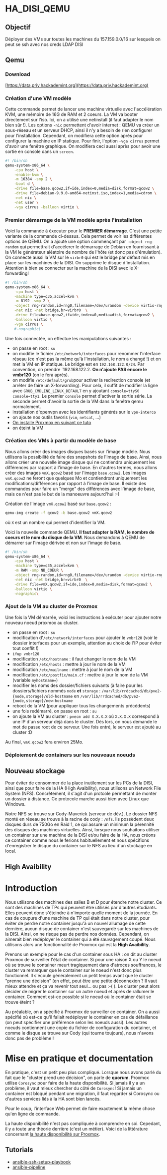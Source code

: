 # HA_DISI_QEMU

## Objectif

Déployer des VMs sur toutes les machines du 157.159.0.0/16 sur lesquels on peut se ssh avec nos creds LDAP DISI

## Qemu

### Download

[https://data.priv.hackademint.org](https://data.priv.hackademint.org)

### Création d'une VM modèle

Cette commande permet de lancer une machine virtuelle avec l'accélération KVM, une mémoire de 16G de RAM et 2 coeurs. La VM va booter directement sur l'iso. Ici, on a utilisé
une netinstall (il faut adapter le nom bien sûr !). Les options `-nic` permettent d'avoir internet : QEMU va créer un sous-réseau et un serveur DHCP, ainsi il n'y a besoin de 
rien configurer pour l'installation. Cependant, on modifiera cette option après pour configurer la machine en IP statique. Pour finir, l'option `-vga cirrus` permet
d'avoir une fenêtre graphique. On modifiera ceci aussi après pour avoir une sortie en console dans un `screen`.

```bash
#! /bin/sh
qemu-system-x86_64 \
    -cpu host \
    -enable-kvm \
    -m 16384 -smp 2 \
    -boot d \
    -drive file=base.qcow2,if=ide,index=0,media=disk,format=qcow2 \
    -drive file=debian-9.9.0-amd64-netinst.iso,index=1,media=cdrom \
    -net nic \
    -net user \
    -vga cirrus -balloon virtio \
```

### Premier démarrage de la VM modèle après l'installation

Voici la commande à éxecuter pour le **PREMIER démarrage**. C'est une petite variante de la commande ci-dessus. Cela permet de voir les différentes options de QEMU. On a ajouté une option commençant par `-object rng-random` qui permettrait d'accélerer le démarrage de Debian en fournissant à la VM le générateur aléatoire de nombre de l'hôte (et donc pas d'émulation). On connecte aussi la VM sur le `virbr0` qui est le bridge par défaut mis en place sur les machines de la DISI. On supprime le disque d'installation. Attention à bien se connecter sur la machine de la DISI avec le X-forwarding!

```bash
#! /bin/sh
qemu-system-x86_64 \
    -cpu host \
    -machine type=q35,accel=kvm \
    -m 8192 -smp 2 \
    -object rng-random,id=rng0,filename=/dev/urandom -device virtio-rng-pci,rng=rng0 \
    -net nic -net bridge,br=virbr0  \
    -drive file=base.qcow2,if=ide,index=0,media=disk,format=qcow2 \
    -balloon virtio \
    -vga cirrus \
    #-nographic\
```

Une fois connectée, on effectue les manipulations suivantes :
* on passe en root : `su`
* on modifie le fichier `/etc/network/interfaces` pour renommer l'interface réseau (ce n'est pas la même qu'à l'installation, le nom a changé !) et on met la VM en IP statique. Le bridge est en `192.168.122.0/24`. Par convention, on prendre `192.168.122.2. **On n'ajoute PAS encore le vmbr120** (on le fera après).
* on modifie `/etc/default/grub`pour activer la redirection console (et arrêter de faire un X-forwarding). Pour cela, il suffit de modifier la ligne avec `GRUB_CMDLINE_LINUX_DEFAULT` en y ajoutant `console=ttyS0 console=tty1`. Le premier `console` permet d'activer la sortie série. La seconde permet d'avoir la sortie de la VM dans la fenêtre qemu normalement. 
* installation d'openvpn avec les identifiants générés sur le `vpn-interco`
* on ajoute nos outils favoris (`vim`, `netcat`, ...)
* [ On installe Proxmox en suivant ce tuto](https://pve.proxmox.com/wiki/Install_Proxmox_VE_on_Debian_Stretch) 
* on éteint la VM


### Création des VMs à partir du modèle de base 

Nous allons créer des images disques basés sur l'image modèle. Nous utilisons la possibilité de faire des snapshots de l'image de base. Ainsi, nous allons créer une nouvelle image disque qui ne contiendra uniquement les différences par rapport à l'image de base. En d'autres termes, nous allons créer des images `vmX.qcow2` basé sur l'image `base.qcow2`. Les images `vmX.qcow2` ne feront que quelques Mo et contiendront uniquement les modifications/différences par rapport à l'image de base. Il existe des commandes pour faire un "merge" des différences avec l'image de base, mais ce n'est pas le but de la manoeuvre aujourd'hui :-)

Création de l'image `vmX.qcow2` basé sur `base.qcow2` :

```bash
qemu-img create -f qcow2 -b base.qcow2 vmX.qcow2
```

où `X` est un nombre qui permet d'identifier la VM.

Voici la nouvelle commande QEMU. **Il faut adapter la RAM, le nombre de coeurs et le nom du disque de la VM**. Nous demandons à QEMU de démarrer sur l'image dérivée et non sur l'image de base.

```bash
#! /bin/sh
qemu-system-x86_64 \
    -cpu host \
    -machine type=q35,accel=kvm \
    -m RAM -smp NB_COEUR \
    -object rng-random,id=rng0,filename=/dev/urandom -device virtio-rng-pci,rng=rng0 \
    -net nic -net bridge,br=virbr0  \
    -drive file=vmX.qcow2,if=ide,index=0,media=disk,format=qcow2 \
    -balloon virtio \
    -nographic\
```
### Ajout de la VM au cluster de Proxmox

Une fois la VM démarrée, voici les instructions à exécuter pour ajouter notre nouveau noeud proxmox au cluster.
* on passe en root : `su`
* modification d'`/etc/network/interfaces` pour ajouter le `vmbr120` (voir le dossier interfaces pour un exemple, attention au choix de l'IP pour éviter tout conflit !)
* `ifup vmbr120`
* modification `/etc/hostname` : il faut changer le nom de la VM
* modification `/etc/hosts` : mettre à jour le nom de la VM
* modification `/etc/mailname` : mettre à jour le nom de la VM
* modification `/etc/postfix/main.cf` : mettre à jour le nom de la VM (variable `myhostname=`)
* modifier les noms des dossier/fichiers suivants (à faire pour les dossiers/fichiers nommés `node` **et** `storage` : `/var/lib/rrdcached/db/pve2-{node,storage}/old-hostname` en `/var/lib/rrdcached/db/pve2-{node,storage}/new-hostname`
* reboot de la VM (pour appliquer tous les changements précédents)
* une fois redémarré, on passe en root : `su`
* on ajoute la VM au cluster : `pvecm add X.X.X.X` où `X.X.X.X` correspond à une IP d'un serveur déjà dans le cluster. Dès lors, on nous demande le mot de passe root de ce serveur. Une fois entré, le serveur est ajouté au cluster :D
 
Au final, `vmX.qcow2` fera environ 25Mo.

### Déploiement de containers sur les nouveaux noeuds

## Nouveau stockage
Pour éviter de consommer de la place inutilement sur les PCs de la DISI, ainsi que pour faire de la HA (High Avaibility), nous utilisons un Network File System (NFS).
Concrètement, il s'agit d'un protcole permettant de monter un dossier à distance. Ce protocole marche aussi bien avec Linux que Windows.

Notre NFS se trouve sur Cody-Maverick (serveur de dév.). Le dossier NFS monté en réseau se trouve à la racine de cody : `/nfs`. Ils possèdent deux disques durs de 750Go en Raid 1, ce qui assure un minimum la pérennité des disques des machines virtuelles.
Ainsi, lorsque nous souhaitons utiliser un container sur une machine de la DISI et/ou faire de la HA, nous créons ce container comme nous le ferions habituellement et nous spécifions
d'enregistrer le disque du container sur le NFS au lieu d'un stockage en local.

## High Avaibility

# Introduction

Nous utilisons des machines des salles B et D pour étendre notre cluster. Ce sont des machines de TPs qui peuvent être utilisés par d'autres étudiants. Elles peuvent donc s'éteindre à n'importe quelle moment de la journée. En cas de coupure d'une machine de TP qui était dans notre cluster, pour éviter de perdre notre container jusqu'à un nouvel allumage de cette dernière,
aucun disque de container n'est sauvegardé sur les machines de la DISI. Ainsi, on ne risque pas de perdre nos données. Cependant, on aimerait bien redéployer le container qui a été sauvagement coupé. Nous utilisons alors une fonctionnalité de Proxmox qui est la **High Avaibility**.

Prenons un exemple pour le cas d'un container sous HA : on dit au cluster Proxmox de surveiller l'état de container. Si pour une raison X ou Y le noeud où se trouve le container meurt tragiquement dans d'atroces souffrances, le cluster va remarquer que le container sur le noeud n'est donc plus fonctionnel. Il s'écoule généralement un petit temps avant que le cluster "prenne une décision" (en effet, peut être une petite déconnexion ? Il vaut mieux attendre et ça va revenir tout seul... ou pas :-( ). Le cluster peut alors décider de migrer le container sur un autre noeud et après de rallumer le container. Comment est-ce possible si le noeud où le container était se trouve éteint ?

Au préalable, on a spécifié à Proxmox de surveiller ce container. On a aussi spécifié où est-ce qu'il fallait redéployer le container en cas de défaillance (on peut spécifier une préférence selon les noeuds aussi). Les autres noeuds contiennent une copie du fichier de configuration du container, et comme le disque se trouve sur Cody (qui tourne toujours), nous n'avons donc pas de problème !

# Mise en pratique et documentation
En pratique, c'est un petit peu plus compliqué. Lorsque nous avons parlé du fait que le "cluster prend une décision", on parle de **quorum**. Proxmox utilise `Corosync` pour faire de la haute disponibilité. Si jamais il y a un problème, il vaut mieux chercher du côté de `Corosync`! Si jamais un container est bloqué pendant une migration, il faut regarder si Corosync ou d'autres services liés à la HA sont bien lancés.

Pour le coup, l'interface Web permet de faire exactement la même chose qu'en ligne de commande.

La haute disponibilité n'est pas compliquée à comprendre en soi. Cepedant, il y a toute une théorie derrière (c'est un métier). 
Voici de la littérature concernant [la haute disponibilité sur Proxmox](https://pve.proxmox.com/wiki/High_Availability).

## Tutorials

- [ansible-ssh-setup-playbook](https://www.hashbangcode.com/article/ansible-ssh-setup-playbook)
- [ansible-pipeline](https://stackoverflow.com/questions/48385059/does-ansible-create-a-separate-ssh-connection-for-each-tasks-inside-a-playbook)
